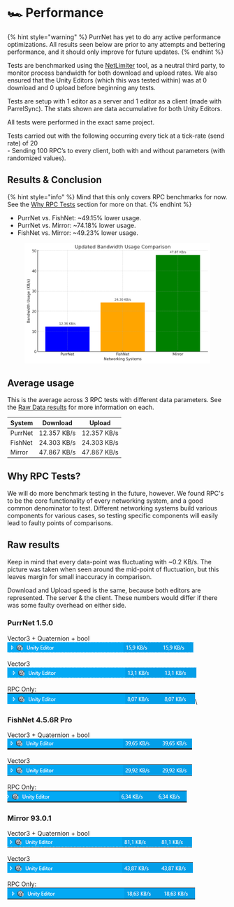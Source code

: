 # 🏎️ Performance

{% hint style="warning" %}
PurrNet has yet to do any active performance optimizations. All results seen below are prior to any attempts and bettering performance, and it should only improve for future updates.
{% endhint %}

Tests are benchmarked using the [NetLimiter](https://www.netlimiter.com/) tool, as a neutral third party, to monitor process bandwidth for both download and upload rates. We also ensured that the Unity Editors (which this was tested within) was at 0 download and 0 upload before beginning any tests.

Tests are setup with 1 editor as a server and 1 editor as a client (made with ParrelSync). The stats shown are data accumulative for both Unity Editors.

All tests were performed in the exact same project.

Tests carried out with the following occurring every tick at a tick-rate (send rate) of 20\
\- Sending 100 RPC’s to every client, both with and without parameters (with randomized values).

## Results & Conclusion

{% hint style="info" %}
Mind that this only covers RPC benchmarks for now. See the [Why RPC Tests](performance.md#why-rpc-tests) section for more on that.
{% endhint %}

* PurrNet vs. FishNet: \~49.15% lower usage.
* PurrNet vs. Mirror: \~74.18% lower usage.
* FishNet vs. Mirror: \~49.23% lower usage.

<figure><img src="../.gitbook/assets/a15dcad8-dcf8-4087-8763-1b3dfbf93d93.png" alt=""><figcaption></figcaption></figure>

## Average usage

This is the average across 3 RPC tests with different data parameters. See the [Raw Data results](performance.md#raw-results) for more information on each.

| System  | Download    | Upload      |
| ------- | ----------- | ----------- |
| PurrNet | 12.357 KB/s | 12.357 KB/s |
| FishNet | 24.303 KB/s | 24.303 KB/s |
| Mirror  | 47.867 KB/s | 47.867 KB/s |

## Why RPC Tests?

We will do more benchmark testing in the future, however. We found RPC's to be the core functionality of every networking system, and a good common denominator to test. Different networking systems build various components for various cases, so testing specific components will easily lead to faulty points of comparisons.

## Raw results

Keep in mind that every data-point was fluctuating with \~0.2 KB/s. The picture was taken when seen around the mid-point of fluctuation, but this leaves margin for small inaccuracy in comparison.

Download and Upload speed is the same, because both editors are represented. The server & the client. These numbers would differ if there was some faulty overhead on either side.

### PurrNet 1.5.0

Vector3 + Quaternion + bool\
![](<../.gitbook/assets/image (13).png>)

Vector3\
![](<../.gitbook/assets/image (12).png>)

RPC Only:\
![](<../.gitbook/assets/image (10).png>)\


### FishNet 4.5.6R Pro

Vector3 + Quaternion + bool\
![](<../.gitbook/assets/image (6).png>)

Vector3\
![](<../.gitbook/assets/image (5).png>)

RPC Only:\
![](<../.gitbook/assets/image (4).png>)

### Mirror 93.0.1

Vector3 + Quaternion + bool\
![](<../.gitbook/assets/image (3).png>)

Vector3\
![](<../.gitbook/assets/image (2).png>)

RPC Only:\
![](<../.gitbook/assets/image (1).png>)
